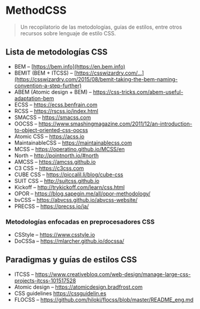 # MethodCSS

> Un recopilatorio de las metodologías, guías de estilos, entre otros recursos sobre lenguaje de estilo CSS.

## Lista de metodologías CSS

* BEM – [https://bem.info](https://en.bem.info)
* BEMIT (BEM + ITCSS) – [https://csswizardry.com/...](https://csswizardry.com/2015/08/bemit-taking-the-bem-naming-convention-a-step-further)
* ABEM (Atomic design + BEM) – <https://css-tricks.com/abem-useful-adaptation-bem>
* ECSS – <https://ecss.benfrain.com>
* RCSS – <https://rscss.io/index.html>
* SMACSS – <https://smacss.com>
* OOCSS – <https://www.smashingmagazine.com/2011/12/an-introduction-to-object-oriented-css-oocss>
* Atomic CSS – <https://acss.io>
* MaintainableCSS – <https://maintainablecss.com>
* MCSS – <https://operatino.github.io/MCSS/en>
* North – <http://pointnorth.io/#north>
* AMCSS – <https://amcss.github.io>
* C3 CSS – <https://c3css.com>
* CUBE CSS – <https://piccalil.li/blog/cube-css>
* SUIT CSS – <http://suitcss.github.io>
* Kickoff – <http://trykickoff.com/learn/css.html>
* OPOR – <https://blog.sapegin.me/all/opor-methodology/>
* bvCSS – <https://abvcss.github.io/abvcss-website/>
* PRECSS – <https://precss.io/ja/>

### Metodologías enfocadas en preprocesadores CSS

* CSStyle – <https://www.csstyle.io>
* DoCSSa – <https://mlarcher.github.io/docssa/>

## Paradigmas y guías de estilos CSS

* ITCSS – <https://www.creativebloq.com/web-design/manage-large-css-projects-itcss-101517528>
* Atomic design – <https://atomicdesign.bradfrost.com>
* CSS guidelines <https://cssguidelin.es>
* FLOCSS – <https://github.com/hiloki/flocss/blob/master/README_eng.md>
